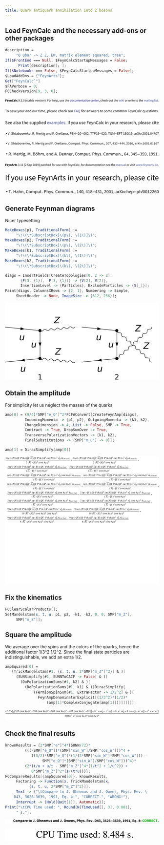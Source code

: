 ```yaml
---
title: Quark antiquark annihilation into Z bosons
---
```



## Load FeynCalc and the necessary add-ons or other packages

```mathematica
description = 
     "Q Qbar -> Z Z, EW, matrix element squared, tree"; 
If[$FrontEnd === Null, $FeynCalcStartupMessages = False; 
      Print[description]; ]; 
If[$Notebooks === False, $FeynCalcStartupMessages = False]; 
$LoadAddOns = {"FeynArts"}; 
Get["FeynCalc`"]
$FAVerbose = 0; 
FCCheckVersion[9, 3, 0]; 
```

![0qnnh03rto7wq](img/0qnnh03rto7wq.svg)

![02tqcun616cas](img/02tqcun616cas.svg)

![0j973yme4iv1e](img/0j973yme4iv1e.svg)

![1gj07ff4c9vo9](img/1gj07ff4c9vo9.svg)

![0yl3w9146i37j](img/0yl3w9146i37j.svg)

![173evn30flup4](img/173evn30flup4.svg)

![1qo4z5not0lhy](img/1qo4z5not0lhy.svg)

![0liutpchexhmt](img/0liutpchexhmt.svg)

![145baygm4jppw](img/145baygm4jppw.svg)

## Generate Feynman diagrams

Nicer typesetting

```mathematica
MakeBoxes[p1, TraditionalForm] := 
     "\!\(\*SubscriptBox[\(p\), \(1\)]\)"; 
MakeBoxes[p2, TraditionalForm] := 
     "\!\(\*SubscriptBox[\(p\), \(2\)]\)"; 
MakeBoxes[k1, TraditionalForm] := 
     "\!\(\*SubscriptBox[\(k\), \(1\)]\)"; 
MakeBoxes[k2, TraditionalForm] := 
     "\!\(\*SubscriptBox[\(k\), \(2\)]\)"; 
```

```mathematica
diags = InsertFields[CreateTopologies[0, 2 -> 2], 
       {F[3, {1}], -F[3, {1}]} -> {V[2], V[2]}, 
       InsertionLevel -> {Particles}, ExcludeParticles -> {S[_]}]; 
Paint[diags, ColumnsXRows -> {2, 1}, Numbering -> Simple, 
     SheetHeader -> None, ImageSize -> {512, 256}]; 
```

![1xrqewng38rul](img/1xrqewng38rul.svg)

## Obtain the amplitude

For simplicity let us neglect the masses of the quarks

```mathematica
amp[0] = (9/4)*SMP["e_Q"]^2*FCFAConvert[CreateFeynAmp[diags], 
         IncomingMomenta -> {p1, p2}, OutgoingMomenta -> {k1, k2}, 
         ChangeDimension -> 4, List -> False, SMP -> True, 
         Contract -> True, DropSumOver -> True, 
         TransversePolarizationVectors -> {k1, k2}, 
         FinalSubstitutions -> {SMP["m_u"] -> 0}]; 
```

```mathematica
amp[1] = DiracSimplify[amp[0]]
```

![1l91wmvzso8u3](img/1l91wmvzso8u3.svg)

## Fix the kinematics

```mathematica
FCClearScalarProducts[]; 
SetMandelstam[s, t, u, p1, p2, -k1, -k2, 0, 0, SMP["m_Z"], 
     SMP["m_Z"]]; 
```

## Square the amplitude

We average over the spins and the colors of the quarks, hence the additional factor 1/3^2 1/2^2. Since the final state particles are indistinguishable, we add an extra 1/2.

```mathematica
ampSquared[0] = 
   (TrickMandelstam[#1, {s, t, u, 2*SMP["m_Z"]^2}] & )[
     (SUNSimplify[#1, SUNNToCACF -> False] & )[
       (DoPolarizationSums[#1, k2] & )[
         (DoPolarizationSums[#1, k1] & )[DiracSimplify[
             (FermionSpinSum[#1, ExtraFactor -> 1/2^2] & )[
               FeynAmpDenominatorExplicit[(1/3^2)*(1/2)*
                   (amp[1]*ComplexConjugate[amp[1]])]]]]]]]
```

![1pkohetvigg2i](img/1pkohetvigg2i.svg)

## Check the final results

```mathematica
knownResults = {2*SMP["e"]^4*(SUNN/72)*
         (((-SMP["e_Q"])*(SMP["sin_W"]/SMP["cos_W"]))^4 + 
            ((3/2)*SMP["e_Q"]*(1/(2*SMP["sin_W"]*SMP["cos_W"])) - 
                 SMP["e_Q"]*(SMP["sin_W"]/SMP["cos_W"]))^4)*
         (2*(t/u + u/t - SMP["m_Z"]^4*(1/t^2 + 1/u^2)) + 
            8*SMP["m_Z"]^2*(s/(t*u)))}; 
FCCompareResults[{ampSquared[0]}, knownResults, 
     Factoring -> Function[x, TrickMandelstam[x, 
           {s, t, u, 2*SMP["m_Z"]^2}]], 
     Text -> {"\tCompare to J. Ohnemus and J. Owens, Phys. Rev. \
    D43, 3626-3639, 1991, Eq. 4:", "CORRECT.", "WRONG!"}, 
     Interrupt -> {Hold[Quit[1]], Automatic}]; 
Print["\tCPU Time used: ", Round[N[TimeUsed[], 3], 0.001], 
     " s."]; 
```

![0nmp7qkg4thbh](img/0nmp7qkg4thbh.svg)

![0m3soteh4059o](img/0m3soteh4059o.svg)